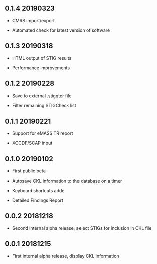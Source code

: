 ## 0.1.4 20190323

- CMRS import/export

- Automated check for latest version of software

## 0.1.3 20190318

- HTML output of STIG results

- Performance improvements

## 0.1.2 20190228

- Save to external .stigqter file

- Filter remaining STIGCheck list

## 0.1.1 20190221

- Support for eMASS TR report

- XCCDF/SCAP input

## 0.1.0 20190102

- First public beta

- Autosave CKL information to the database on a timer

- Keyboard shortcuts adde

- Detailed Findings Report

## 0.0.2 20181218

- Second internal alpha release, select STIGs for inclusion in CKL file

## 0.0.1 20181215

- First internal alpha release, display CKL information
